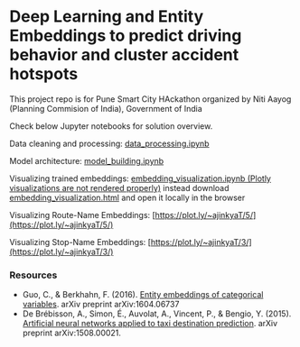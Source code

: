 # Deep Learning and Entity Embeddings to predict driving behavior and cluster accident hotspots

This project repo is for Pune Smart City HAckathon organized by Niti Aayog (Planning Commision of India), Government of India

Check below Jupyter notebooks for solution overview.

Data cleaning and processing: [data_processing.ipynb](https://github.com/ajinkyaT/Deep_learning_Entity_Embeddings/blob/master/data_processing.ipynb)

Model architecture: [model_building.ipynb](https://github.com/ajinkyaT/Deep_learning_Entity_Embeddings/blob/master/model_building.ipynb)

Visualizing trained embeddings: [embedding_visualization.ipynb (Plotly visualizations are not rendered properly)](https://github.com/ajinkyaT/Deep_learning_Entity_Embeddings/blob/master/embedding_visualization.ipynb) instead download [embedding_visualization.html](https://github.com/ajinkyaT/Deep_learning_Entity_Embeddings/blob/master/embedding_visualization.html) and open it locally in the browser

Visualizing Route-Name Embeddings: [https://plot.ly/~ajinkyaT/5/](https://plot.ly/~ajinkyaT/5/)

Visualizing Stop-Name Embeddings: [https://plot.ly/~ajinkyaT/3/](https://plot.ly/~ajinkyaT/3/)

### Resources

- Guo, C., & Berkhahn, F. (2016). [Entity embeddings of categorical variables](https://arxiv.org/abs/1604.06737). arXiv preprint arXiv:1604.06737
- De Brébisson, A., Simon, É., Auvolat, A., Vincent, P., & Bengio, Y. (2015). [Artificial neural networks
applied to taxi destination prediction](https://arxiv.org/abs/1508.00021). arXiv preprint arXiv:1508.00021.
